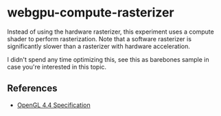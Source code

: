# webgpu-compute-rasterizer

Instead of using the hardware rasterizer, this experiment uses a compute shader to perform rasterization.
Note that a software rasterizer is significantly slower than a rasterizer with hardware acceleration.

I didn't spend any time optimizing this, see this as barebones sample in case you're interested in this topic.

## References
 - [OpenGL 4.4 Specification](https://www.khronos.org/registry/OpenGL/specs/gl/glspec44.core.pdf)
